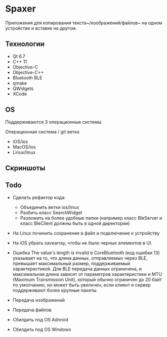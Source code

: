 # Spaxer
Приложения для копирования текста~/изображений/файлов~ на одном устройстве и вставке на другом.

## Технологии
- Qt 6.7
- C++ 11
- Objective-C
- Objective-C++
- Bluetooth BLE
- qmake
- QWidgets
- XCode

## OS
Поддерживаются 3 операционные системы.  

Операционная система / git ветка 
- iOS/ios
- MacOS/ios
- Linux/linux

## Скриншоты

## Todo
- Сделать рефактор кода:
    + Объединить ветки ios/linux
    + Разбить класс SearchWidget
    + Разложить на более удобные папки (например класс BleServer и класс BleClient должны быть в одной директории)

- На Linux починить сохранение в файл и подключение к устройству    
- На iOS убрать savearray, чтобы не было черных элементов в UI.
- Ошибка The value's length is invalid в CoreBluetooth (код ошибки 13) указывает на то, что длина данных, отправляемых через BLE, превышает максимальный размер, поддерживаемый характеристикой.
Для BLE передача данных ограничена, и максимальная длина зависит от параметров характеристики и MTU (Maximum Transmission Unit), который обычно ограничен до 20 байт по умолчанию, но может быть увеличен, если клиент и сервер поддерживают более крупные пакеты.
- Передача изображений
- Передача файлов
- Сбилдить под OS Adnroid
- Сбилдить под OS Windows